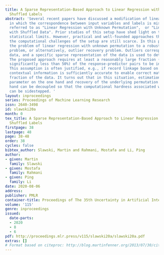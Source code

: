 ```yaml
---
title: A Sparse Representation-Based Approach to Linear Regression with Partially
  Shuffled Labels
abstract: 'Several recent papers have discussed a modification of linear regression
  in which the correspondence between input variables and labels is missing or erroneous,
  referred to as "Linear Regression with Unknown Permutation",  or "Linear Regression
  with Shuffled Data". Prior studies of this setup have shed light on the associated
  statistical limits. However, practical and well-founded approaches that overcome
  the computational challenges of the setup are still scarce. In this paper, we translate
  the problem of linear regression with unknown permutation to a robust subspace recovery
  problem, or alternatively, outlier recovery problem. Outliers correspond to mismatched
  data, and a specific sparse representation of the data is used to detect the outliers.
  The proposed approach requires at least a reasonably large fraction (but potentially
  significantly less than 50%) of the response-predictor pairs to be in correct correspondence.
  This assumption is often justified, e.g., if record linkage based on additional
  contextual information is sufficiently accurate to enable correct matching of such
  fraction of the data. It turns out that in this situation, estimation of the regression
  parameter on the one hand and recovery of the underlying permutation on the other
  hand can be decoupled so that the computational hardness associated with the latter
  can be sidestepped. '
layout: inproceedings
series: Proceedings of Machine Learning Research
issn: 2640-3498
id: slawski20a
month: 0
tex_title: A Sparse Representation-Based Approach to Linear Regression with Partially
  Shuffled Labels
firstpage: 38
lastpage: 48
page: 38-48
order: 38
cycles: false
bibtex_author: Slawski, Martin and Rahmani, Mostafa and Li, Ping
author:
- given: Martin
  family: Slawski
- given: Mostafa
  family: Rahmani
- given: Ping
  family: Li
date: 2020-08-06
address: 
publisher: PMLR
container-title: Proceedings of The 35th Uncertainty in Artificial Intelligence Conference
volume: '115'
genre: inproceedings
issued:
  date-parts:
  - 2020
  - 8
  - 6
pdf: http://proceedings.mlr.press/v115/slawski20a/slawski20a.pdf
extras: []
# Format based on citeproc: http://blog.martinfenner.org/2013/07/30/citeproc-yaml-for-bibliographies/
---
```

